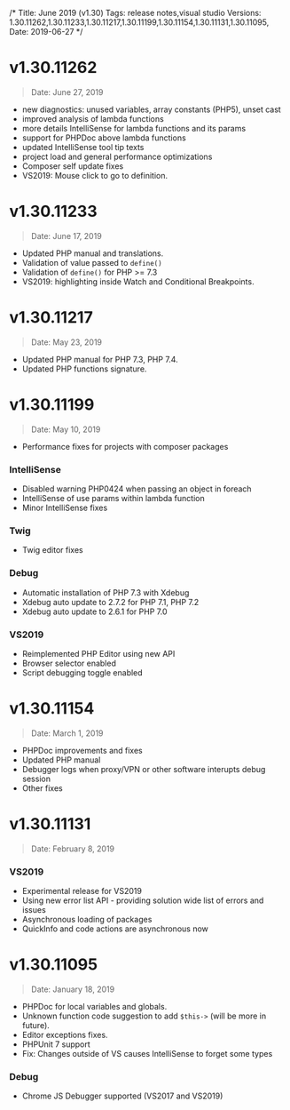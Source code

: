 /*
Title: June 2019 (v1.30)
Tags: release notes,visual studio
Versions: 1.30.11262,1.30.11233,1.30.11217,1.30.11199,1.30.11154,1.30.11131,1.30.11095,
Date: 2019-06-27
*/

# v1.30.11262
> Date: June 27, 2019

- new diagnostics: unused variables, array constants (PHP5), unset cast
- improved analysis of lambda functions
- more details IntelliSense for lambda functions and its params
- support for PHPDoc above lambda functions
- updated IntelliSense tool tip texts
- project load and general performance optimizations
- Composer self update fixes
- VS2019: Mouse click to go to definition.

# v1.30.11233
> Date: June 17, 2019

- Updated PHP manual and translations.
- Validation of value passed to `define()`
- Validation of `define()` for PHP >= 7.3
- VS2019: highlighting inside Watch and Conditional Breakpoints.

# v1.30.11217
> Date: May 23, 2019

- Updated PHP manual for PHP 7.3, PHP 7.4.
- Updated PHP functions signature.

# v1.30.11199
> Date: May 10, 2019

- Performance fixes for projects with composer packages

### IntelliSense

- Disabled warning PHP0424 when passing an object in foreach
- IntelliSense of use params within lambda function
- Minor IntelliSense fixes

### Twig

- Twig editor fixes

### Debug

- Automatic installation of PHP 7.3 with Xdebug
- Xdebug auto update to 2.7.2 for PHP 7.1, PHP 7.2
- Xdebug auto update to 2.6.1 for PHP 7.0

### VS2019

- Reimplemented PHP Editor using new API
- Browser selector enabled
- Script debugging toggle enabled

# v1.30.11154
> Date: March 1, 2019

- PHPDoc improvements and fixes
- Updated PHP manual
- Debugger logs when proxy/VPN or other software interupts debug session
- Other fixes

# v1.30.11131
> Date: February 8, 2019

### VS2019

- Experimental release for VS2019
- Using new error list API - providing solution wide list of errors and issues
- Asynchronous loading of packages
- QuickInfo and code actions are asynchronous now

# v1.30.11095
> Date: January 18, 2019

- PHPDoc for local variables and globals.
- Unknown function code suggestion to add `$this->` (will be more in future).
- Editor exceptions fixes.
- PHPUnit 7 support
- Fix: Changes outside of VS causes IntelliSense to forget some types

### Debug

- Chrome JS Debugger supported (VS2017 and VS2019)

